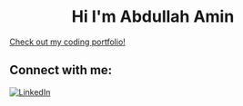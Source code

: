 <h1 align="center">Hi I'm Abdullah Amin</h1>

[Check out my coding portfolio!](https://abdullahamin231.github.io/portfolio)

## Connect with me:
[![LinkedIn](https://img.shields.io/badge/LinkedIn-%230077B5.svg?logo=linkedin&logoColor=white)](https://www.linkedin.com/in/abdullahamin231/)
